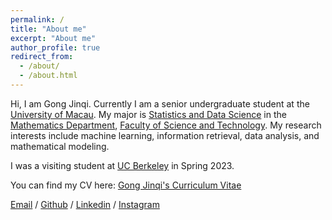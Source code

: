 ```yaml
---
permalink: /
title: "About me"
excerpt: "About me"
author_profile: true
redirect_from: 
  - /about/
  - /about.html
---
```


Hi, I am Gong Jinqi. Currently I am a senior undergraduate student at the [University of Macau](https://www.um.edu.mo/). My major is [Statistics and Data Science](https://www.fst.um.edu.mo/math/bsc-courses/bachelor-sds-from-2019/) in the [Mathematics Department](https://www.fst.um.edu.mo/math/), [Faculty of Science and Technology](https://www.fst.um.edu.mo/). My research interests include machine learning, information retrieval, data analysis, and mathematical modeling.

I was a visiting student at [UC Berkeley](https://www.berkeley.edu/) in Spring 2023.

You can find my CV here: [Gong Jinqi's Curriculum Vitae](../assets/Resume_Jinqi.pdf)

[Email](mailto:eggmangong@gmail.com) / [Github](https://github.com/Eggmangong/) / [Linkedin](https://www.linkedin.com/in/gongjinqi) / [Instagram](https://www.instagram.com/gongjinqi/)
